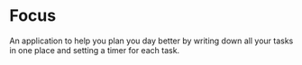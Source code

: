 # Focus

An application to help you plan you day better by writing down all your tasks in one place and setting a timer for each task.
